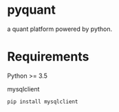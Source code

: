 # pyquant

a quant platform powered by python.

# Requirements

Python >= 3.5

mysqlclient

```
pip install mysqlclient
```

